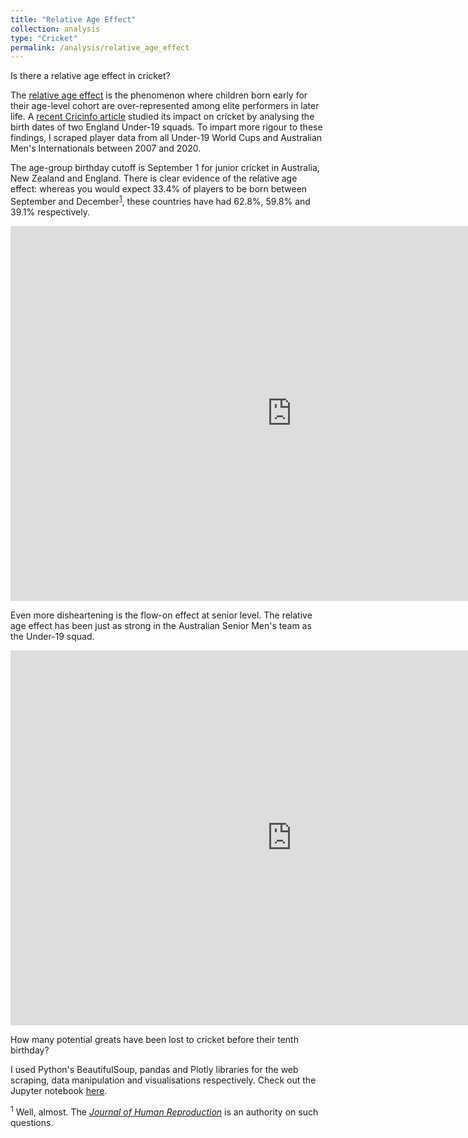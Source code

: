 ```yaml
---
title: "Relative Age Effect"
collection: analysis
type: "Cricket"
permalink: /analysis/relative_age_effect
---
```


Is there a relative age effect in cricket?

The <a href="https://en.wikipedia.org/wiki/Relative_age_effect">relative age effect</a> is the phenomenon where children born early for their age-level cohort are over-represented among elite performers in later life. A <a href="https://www.espncricinfo.com/story/how-much-does-the-relative-age-effect-impact-the-careers-of-cricketers-1246344">recent Cricinfo article</a> studied its impact on cricket by analysing the birth dates of two England Under-19 squads. To impart more rigour to these findings, I scraped player data from all Under-19 World Cups and Australian Men's Internationals between 2007 and 2020.

The age-group birthday cutoff is September 1 for junior cricket in Australia, New Zealand and England. There is clear evidence of the relative age effect: whereas you would expect 33.4% of players to be born between September and December<sup>[1](#seasonality)</sup>, these countries have had 62.8%, 59.8% and 39.1% respectively.

<iframe width="900" height="600" frameborder="0" scrolling="no" src="https://luke-fitz.github.io/files/relative_age_u19.html"></iframe>

Even more disheartening is the flow-on effect at senior level. The relative age effect has been just as strong in the Australian Senior Men's team as the Under-19 squad.

<iframe width="900" height="600" frameborder="0" scrolling="no" src="https://luke-fitz.github.io/files/relative_age_australia.html"></iframe>

How many potential greats have been lost to cricket before their tenth birthday?

I used Python's BeautifulSoup, pandas and Plotly libraries for the web scraping, data manipulation and visualisations respectively. Check out the Jupyter notebook [here](https://github.com/luke-fitz/projects/blob/main/cricket/relative_age_cricket.ipynb).

<sup><a name="seasonality">1</a></sup> Well, almost. The <a href="https://academic.oup.com/humrep/article/16/7/1512/693437">_Journal of Human Reproduction_</a> is an authority on such questions.
